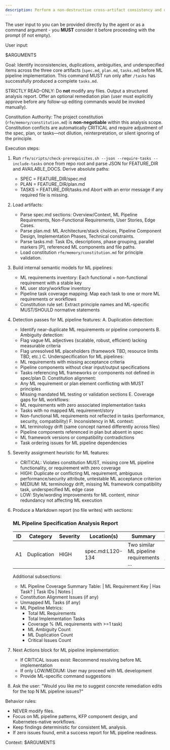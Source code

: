 ```yaml
---
description: Perform a non-destructive cross-artifact consistency and quality analysis across spec.md, plan.md, and tasks.md after task generation for KFP pipeline features.
---
```


The user input to you can be provided directly by the agent or as a command argument - you **MUST** consider it before proceeding with the prompt (if not empty).

User input:

$ARGUMENTS

Goal: Identify inconsistencies, duplications, ambiguities, and underspecified items across the three core artifacts (`spec.md`, `plan.md`, `tasks.md`) before ML pipeline implementation. This command MUST run only after `/tasks` has successfully produced a complete `tasks.md`.

STRICTLY READ-ONLY: Do **not** modify any files. Output a structured analysis report. Offer an optional remediation plan (user must explicitly approve before any follow-up editing commands would be invoked manually).

Constitution Authority: The project constitution (`rfe/memory/constitution.md`) is **non-negotiable** within this analysis scope. Constitution conflicts are automatically CRITICAL and require adjustment of the spec, plan, or tasks—not dilution, reinterpretation, or silent ignoring of the principle.

Execution steps:

1. Run `rfe/scripts/check-prerequisites.sh --json --require-tasks --include-tasks` once from repo root and parse JSON for FEATURE_DIR and AVAILABLE_DOCS. Derive absolute paths:
   - SPEC = FEATURE_DIR/spec.md
   - PLAN = FEATURE_DIR/plan.md
   - TASKS = FEATURE_DIR/tasks.md
   Abort with an error message if any required file is missing.

2. Load artifacts:
   - Parse spec.md sections: Overview/Context, ML Pipeline Requirements, Non-Functional Requirements, User Stories, Edge Cases.
   - Parse plan.md: ML Architecture/stack choices, Pipeline Component Design, Implementation Phases, Technical constraints.
   - Parse tasks.md: Task IDs, descriptions, phase grouping, parallel markers [P], referenced ML components and file paths.
   - Load constitution `rfe/memory/constitution.md` for principle validation.

3. Build internal semantic models for ML pipelines:
   - ML requirements inventory: Each functional + non-functional requirement with a stable key
   - ML user story/workflow inventory
   - Pipeline task coverage mapping: Map each task to one or more ML requirements or workflows
   - Constitution rule set: Extract principle names and ML-specific MUST/SHOULD normative statements

4. Detection passes for ML pipeline features:
   A. Duplication detection:
      - Identify near-duplicate ML requirements or pipeline components
   B. Ambiguity detection:
      - Flag vague ML adjectives (scalable, robust, efficient) lacking measurable criteria
      - Flag unresolved ML placeholders (framework TBD, resource limits TBD, etc.)
   C. Underspecification for ML pipelines:
      - ML requirements with missing acceptance criteria
      - Pipeline components without clear input/output specifications
      - Tasks referencing ML frameworks or components not defined in spec/plan
   D. Constitution alignment:
      - Any ML requirement or plan element conflicting with MUST principles
      - Missing mandated ML testing or validation sections
   E. Coverage gaps for ML workflows:
      - ML requirements with zero associated implementation tasks
      - Tasks with no mapped ML requirement/story
      - Non-functional ML requirements not reflected in tasks (performance, security, compatibility)
   F. Inconsistency in ML context:
      - ML terminology drift (same concept named differently across files)
      - Pipeline components referenced in plan but absent in spec
      - ML framework versions or compatibility contradictions
      - Task ordering issues for ML pipeline dependencies

5. Severity assignment heuristic for ML features:
   - CRITICAL: Violates constitution MUST, missing core ML pipeline functionality, or requirement with zero coverage
   - HIGH: Duplicate or conflicting ML requirement, ambiguous performance/security attribute, untestable ML acceptance criterion
   - MEDIUM: ML terminology drift, missing ML framework compatibility task, underspecified ML edge case
   - LOW: Style/wording improvements for ML content, minor redundancy not affecting ML execution

6. Produce a Markdown report (no file writes) with sections:

   ### ML Pipeline Specification Analysis Report
   | ID | Category | Severity | Location(s) | Summary | Recommendation |
   |----|----------|----------|-------------|---------|----------------|
   | A1 | Duplication | HIGH | spec.md:L120-134 | Two similar ML pipeline requirements ... | Merge phrasing; keep clearer version |

   Additional subsections:
   - ML Pipeline Coverage Summary Table:
     | ML Requirement Key | Has Task? | Task IDs | Notes |
   - Constitution Alignment Issues (if any)
   - Unmapped ML Tasks (if any)
   - ML Pipeline Metrics:
     * Total ML Requirements
     * Total Implementation Tasks
     * Coverage % (ML requirements with >=1 task)
     * ML Ambiguity Count
     * ML Duplication Count
     * Critical Issues Count

7. Next Actions block for ML pipeline implementation:
   - If CRITICAL issues exist: Recommend resolving before ML implementation
   - If only LOW/MEDIUM: User may proceed with ML development
   - Provide ML-specific command suggestions

8. Ask the user: "Would you like me to suggest concrete remediation edits for the top N ML pipeline issues?"

Behavior rules:
- NEVER modify files.
- Focus on ML pipeline patterns, KFP component design, and Kubernetes-native workflows.
- Keep findings deterministic for consistent ML analysis.
- If zero issues found, emit a success report for ML pipeline readiness.

Context: $ARGUMENTS